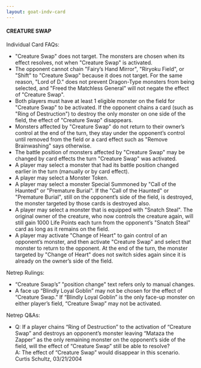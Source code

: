 ```yaml
---
layout: goat-indv-card
---
```


#### CREATURE SWAP

Individual Card FAQs:

*   "Creature Swap" does not target. The monsters are chosen when its effect resolves, not when "Creature Swap" is activated.
*   The opponent cannot chain "Fairy’s Hand Mirror", "Riryoku Field", or "Shift" to "Creature Swap" because it does not target. For the same reason, "Lord of D." does not prevent Dragon-Type monsters from being selected, and "Freed the Matchless General" will not negate the effect of "Creature Swap".
*   Both players must have at least 1 eligible monster on the field for "Creature Swap" to be activated. If the opponent chains a card (such as "Ring of Destruction") to destroy the only monster on one side of the field, the effect of "Creature Swap" disappears.
*   Monsters affected by "Creature Swap" do not return to their owner’s control at the end of the turn, they stay under the opponent’s control until removed from the field or a card effect such as "Remove Brainwashing" says otherwise.
*   The battle position of monsters affected by "Creature Swap" may be changed by card effects the turn "Creature Swap" was activated.
*   A player may select a monster that had its battle position changed earlier in the turn (manually or by card effect).
*   A player may select a Monster Token.
*   A player may select a monster Special Summoned by "Call of the Haunted" or "Premature Burial". If the "Call of the Haunted" or "Premature Burial", still on the opponent’s side of the field, is destroyed, the monster targeted by those cards is destroyed also.
*   A player may select a monster that is equipped with "Snatch Steal". The original owner of the creature, who now controls the creature again, will still gain 1000 Life Points each turn from the opponent’s "Snatch Steal" card as long as it remains on the field.
*   A player may activate "Change of Heart" to gain control of an opponent’s monster, and then activate "Creature Swap" and select that monster to return to the opponent. At the end of the turn, the monster targeted by "Change of Heart" does not switch sides again since it is already on the owner’s side of the field.

Netrep Rulings:

*   “Creature Swap’s” "position change" text refers only to manual changes.
*   A face up “Blindly Loyal Goblin” may not be chosen for the effect of “Creature Swap.” If “Blindly Loyal Goblin” is the only face-up monster on either player’s field, “Creature Swap” may not be activated.

Netrep Q&As:

*   Q: If a player chains “Ring of Destruction” to the activation of “Creature Swap” and destroys an opponent’s monster leaving “Mataza the Zapper” as the only remaining monster on the opponent’s side of the field, will the effect of “Creature Swap” still be able to resolve?  
    A: The effect of “Creature Swap” would disappear in this scenario. Curtis Schultz, 03/21/2004